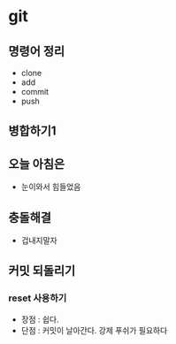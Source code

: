 # git 

## 명령어 정리
- clone
- add
- commit
- push

## 병합하기1

## 오늘 아침은

- 눈이와서 힘들었음

## 충돌해결

- 겁내지말자

## 커밋 되돌리기

### reset 사용하기

- 장점 : 쉽다.
- 단점 : 커밋이 날아간다. 강제 푸쉬가 필요하다